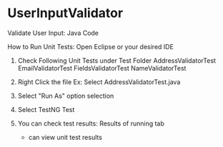 # UserInputValidator
Validate User Input: Java Code

How to Run Unit Tests:
Open Eclipse or your desired IDE
1. Check Following Unit Tests under Test Folder
AddressValidatorTest
EmailValidatorTest
FieldsValidatorTest
NameValidatorTest

2. Right Click the file
Ex: Select AddressValidatorTest.java

3. Select "Run As" option selection
4. Select TestNG Test
5. You can check test results: Results of running tab
   - can view unit test results
